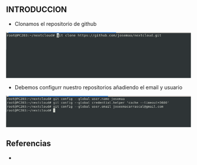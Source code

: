 ## INTRODUCCION
* Clonamos el repositorio de github 

 ![captura1.png](/capturas/captura1.png)

* Debemos configurr nuestro repositorios añadiendo el email y usuario

 ![captura3.png](/capturas/captura3.png)



## Referencias
* 
